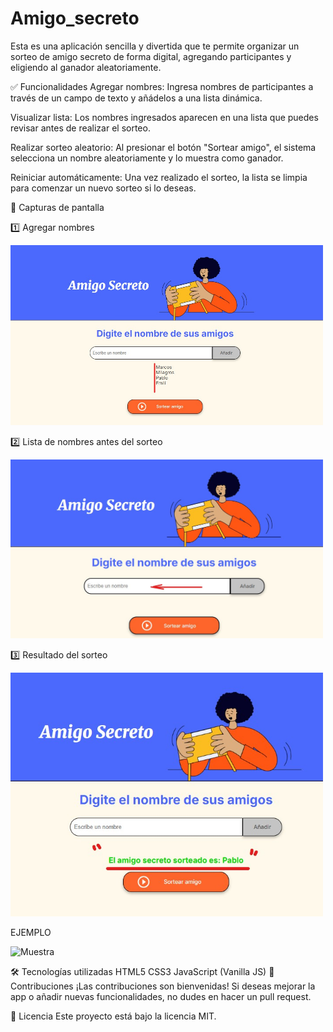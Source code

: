 # Amigo_secreto
Esta es una aplicación sencilla y divertida que te permite organizar un sorteo de amigo secreto de forma digital, agregando participantes y eligiendo al ganador aleatoriamente.

✅ Funcionalidades
Agregar nombres:
Ingresa nombres de participantes a través de un campo de texto y añádelos a una lista dinámica.

Visualizar lista:
Los nombres ingresados aparecen en una lista que puedes revisar antes de realizar el sorteo.

Realizar sorteo aleatorio:
Al presionar el botón "Sortear amigo", el sistema selecciona un nombre aleatoriamente y lo muestra como ganador.

Reiniciar automáticamente:
Una vez realizado el sorteo, la lista se limpia para comenzar un nuevo sorteo si lo deseas.

📸 Capturas de pantalla

1️⃣ Agregar nombres

<img src="avace/Lista%20de%20nombres.jpg" alt="Pantalla agregando nombres al sorteo" width="500">

2️⃣ Lista de nombres antes del sorteo

<img src="avace/agregar%20nombres.jpg" alt="Lista de nombres agregados" width="500)">

3️⃣ Resultado del sorteo

<img src="avace/resultado.jpg" alt="Resultado del amigo secreto sorteado" width="500">

<p> EJEMPLO </p>

<img src="avace/Amigo%20Secreto%20-%20Google%20Chrome%202025-03-17%2022-59-05.mp4" alt="Muestra">

🛠 Tecnologías utilizadas
HTML5
CSS3
JavaScript (Vanilla JS)
🤝 Contribuciones
¡Las contribuciones son bienvenidas! Si deseas mejorar la app o añadir nuevas funcionalidades, no dudes en hacer un pull request.

📄 Licencia
Este proyecto está bajo la licencia MIT.
